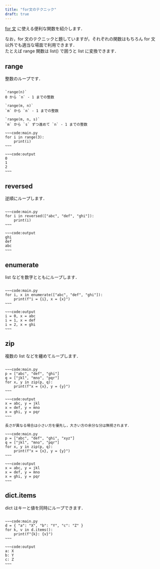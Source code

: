 ```yaml
---
title: "for文のテクニック"
draft: true
---
```


[for 文](/computer-science/python/syntax/for-and-while) に使える便利な関数を紹介します．

なお，for 文のテクニックと題していますが，それぞれの関数はもちろん for 文以外でも適当な場面で利用できます．  
たとえば range 関数は list() で囲うと list に変換できます．

## range

整数のループです．

```spoiler:close

`range(n)`  
0 から `n` - 1 までの整数

`range(m, n)`  
`m` から `n` - 1 までの整数

`range(m, n, s)`  
`m` から `s` ずつ進めて `n` - 1 までの整数

~~~code:main.py
for i in range(3):
    print(i)
~~~

~~~code:output
0
1
2
~~~

```

## reversed

逆順にループします．

```spoiler:close

~~~code:main.py
for i in reversed(["abc", "def", "ghi"]):
    print(i)
~~~

~~~code:output
ghi
def
abc
~~~

```

## enumerate

list などを数字とともにループします．

```spoiler:close

~~~code:main.py
for i, x in enumerate(["abc", "def", "ghi"]):
    print(f"i = {i}, x = {x}")
~~~

~~~code:output
i = 0, x = abc
i = 1, x = def
i = 2, x = ghi
~~~

```

## zip

複数の list などを纏めてループします．

```spoiler:close

~~~code:main.py
p = ["abc", "def", "ghi"]
q = ["jkl", "mno", "pqr"]
for x, y in zip(p, q):
    print(f"x = {x}, y = {y}")
~~~

~~~code:output
x = abc, y = jkl
x = def, y = mno
x = ghi, y = pqr
~~~

長さが異なる場合は小さい方を優先し，大きい方の余分な分は無視されます．

~~~code:main.py
p = ["abc", "def", "ghi", "xyz"]
q = ["jkl", "mno", "pqr"]
for x, y in zip(p, q):
    print(f"x = {x}, y = {y}")
~~~

~~~code:output
x = abc, y = jkl
x = def, y = mno
x = ghi, y = pqr
~~~

```

## dict.items

dict はキーと値を同時にループできます．

```spoiler:close

~~~code:main.py
d = { "a": "X", "b": "Y", "c": "Z" }
for k, v in d.items():
    print(f"{k}: {v}")
~~~

~~~code:output
a: X
b: Y
c: Z
~~~

```
